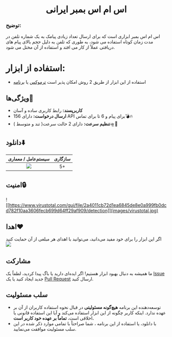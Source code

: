 <div align="center"> <h1>اس ام اس بمبر ایرانی</h1>
</div>

### **توضیح:**
 اس ام اس بمبر ابزاری است که برای ارسال تعداد زیادی پیامک به یک شماره تلفن در مدت زمان کوتاه استفاده می شود، به طوری که تلفن به دلیل حجم بالای پیام های دریافتی عملاً از کار می افتد و استفاده از آن مختل می شود.



# استفاده از ابزار:
- استفاده از این ابزار از طریق 2 روش امکان پذیر است [ترموکس](https://github.com/monsmain/sms-bomber-iran/blob/main/README-Termux.md) یا [برنامه](https://github.com/monsmain/sms-bomber-iran/blob/main/README.md#%D8%AF%D8%A7%D9%86%D9%84%D9%88%D8%AF%EF%B8%8F) 


## ویژگی‌ها💫

- **کاربرپسند:** رابط کاربری ساده و آسان
- **ارسال درخواست:** دارای 156 API برای پیام و 6 تا برای تماس💣🔥
- **تنظیم سرعت:** دارای 2 حالت سرعت( تند و متوسط )🛸🚀

## دانلود⬇️

<div align="center">
    <table>
        <thead align="center">
            <tr>
                <th>سیستم‌عامل / معماری</th>
                <th>سازگاری</th>
            </tr>
        </thead>
        <tbody align="center">
            <tr>
                <td>
                    <a href="https://github.com/monsmain/sms-bomber-iran/releases/latest"><img src="https://img.shields.io/badge/Android-APK Universal-0d7365.svg?logo=android"></a>
                </td>
                <td>5+</td>
            </tr>
        </tbody>
    </table>
</div>

## امنیت🔒
![[https://www.virustotal.com/gui/file/2a4011cb72d1ea6845de8e0a999fb0dcd782f10aa3606fecb699d64ff29af909/detection]](images/virustotal.jpg)

## اهدا❤️
اگر این ابزار را برای خود مفید می‌دانید، می‌توانید با اهدای هر مبلغی از آن حمایت کنید
  <a href="https://monsmain.github.io/index.html#timeline03-1l"><img src="https://img.shields.io/badge/Donate-E5322D?style=for-the-badge&logo=ilovepdf&logoColor=white" /></a>

## مشارکت
ما همیشه به دنبال بهبود ابزار هستیم! اگر ایده‌ای دارید یا باگ پیدا کردید، لطفاً یک [Issue](https://github.com/monsmain/sms-bomber-iran/issues) جدید ایجاد کنید یا یک [Pull Request](https://github.com/monsmain/sms-bomber-iran/pulls) ارسال کنید.
## سلب مسئولیت
* توسعه‌دهنده این برنامه **هیچ‌گونه مسئولیتی** در قبال نحوه استفاده کاربران از آن بر عهده ندارد. اینکه کاربر چگونه از این ابزار استفاده می‌کند و آیا این استفاده قانونی یا اخلاقی است، **تماماً بر عهده خود کاربر است.**
* با دانلود، یا استفاده از این برنامه ، شما صراحتاً با تمامی موارد ذکر شده در این سلب مسئولیت موافقت می‌نمایید.
